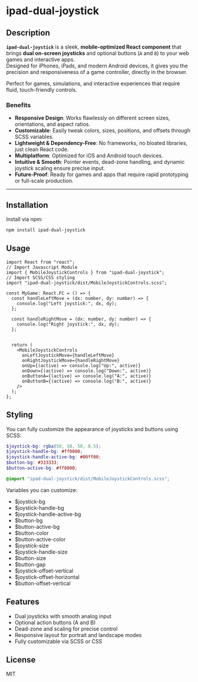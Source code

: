 # ipad-dual-joystick

## Description

**`ipad-dual-joystick`** is a sleek, **mobile-optimized React component** that brings **dual on-screen joysticks** and optional buttons (`A` and `B`) to your web games and interactive apps.  
Designed for iPhones, iPads, and modern Android devices, it gives you the precision and responsiveness of a game controller, directly in the browser.

Perfect for games, simulations, and interactive experiences that require fluid, touch-friendly controls.

### Benefits

- **Responsive Design**: Works flawlessly on different screen sizes, orientations, and aspect ratios.
- **Customizable**: Easily tweak colors, sizes, positions, and offsets through SCSS variables.
- **Lightweight & Dependency-Free**: No frameworks, no bloated libraries, just clean React code.
- **Multiplatform**: Optimized for iOS and Android touch devices.
- **Intuitive & Smooth**: Pointer events, dead-zone handling, and dynamic joystick scaling ensure precise input.
- **Future-Proof**: Ready for games and apps that require rapid prototyping or full-scale production.

---
## Installation

Install via npm:

```bash
npm install ipad-dual-joystick
```

## Usage

```tsx
import React from "react";
// Import Javascript Module
import { MobileJoystickControls } from "ipad-dual-joystick";
// Import SCSS/CSS styling
import "ipad-dual-joystick/dist/MobileJoystickControls.scss";

const MyGame: React.FC = () => {
  const handleLeftMove = (dx: number, dy: number) => {
    console.log("Left joystick:", dx, dy);
  };

  const handleRightMove = (dx: number, dy: number) => {
    console.log("Right joystick:", dx, dy);
  };
  

  return (
    <MobileJoystickControls
      onLeftJoystickMove={handleLeftMove}
      onRightJoystickMove={handleRightMove}
      onUp={(active) => console.log("Up:", active)}
      onDown={(active) => console.log("Down:", active)}
      onButtonA={(active) => console.log("A:", active)}
      onButtonB={(active) => console.log("B:", active)}
    />
  );
};
```
## Styling

You can fully customize the appearance of joysticks and buttons using SCSS:

```scss
$joystick-bg: rgba(50, 50, 50, 0.5);
$joystick-handle-bg: #ff0000;
$joystick-handle-active-bg: #00ff00;
$button-bg: #333333;
$button-active-bg: #ff8800;

@import "ipad-dual-joystick/dist/MobileJoystickControls.scss";

```

Variables you can customize:

- $joystick-bg
- $joystick-handle-bg
- $joystick-handle-active-bg
- $button-bg
- $button-active-bg
- $button-color
- $button-active-color
- $joystick-size
- $joystick-handle-size
- $button-size
- $button-gap
- $joystick-offset-vertical
- $joystick-offset-horizontal
- $button-offset-vertical

## Features

- Dual joysticks with smooth analog input
- Optional action buttons (A and B)
- Dead-zone and scaling for precise control
- Responsive layout for portrait and landscape modes
- Fully customizable via SCSS or CSS

## License

MIT
